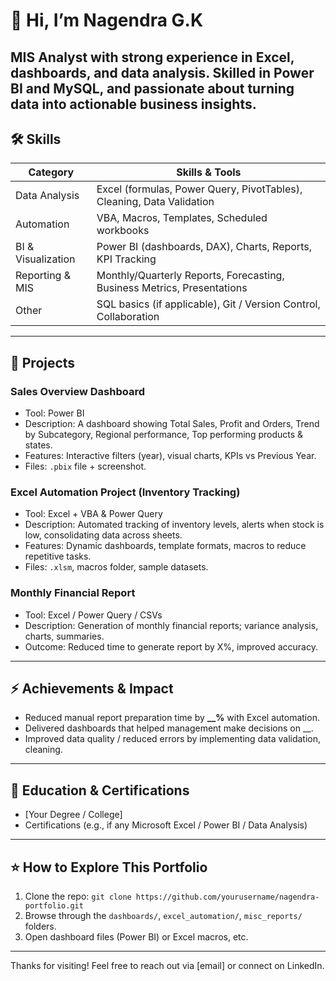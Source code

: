 # 👋 Hi, I’m Nagendra G.K  


**MIS Analyst with strong experience in Excel, dashboards, and data analysis. Skilled in Power BI and MySQL, and passionate about turning data into actionable business insights.**
---

## 🛠 Skills  

| Category | Skills & Tools |
|---|---|
| Data Analysis | Excel (formulas, Power Query, PivotTables), Cleaning, Data Validation |
| Automation | VBA, Macros, Templates, Scheduled workbooks |
| BI & Visualization | Power BI (dashboards, DAX), Charts, Reports, KPI Tracking |
| Reporting & MIS | Monthly/Quarterly Reports, Forecasting, Business Metrics, Presentations |
| Other | SQL basics (if applicable), Git / Version Control, Collaboration |

---

## 📂 Projects  

### Sales Overview Dashboard  
- Tool: Power BI  
- Description: A dashboard showing Total Sales, Profit and Orders, Trend by Subcategory, Regional performance, Top performing products & states.  
- Features: Interactive filters (year), visual charts, KPIs vs Previous Year.  
- Files: `.pbix` file + screenshot.  

### Excel Automation Project (Inventory Tracking)  
- Tool: Excel + VBA & Power Query  
- Description: Automated tracking of inventory levels, alerts when stock is low, consolidating data across sheets.  
- Features: Dynamic dashboards, template formats, macros to reduce repetitive tasks.  
- Files: `.xlsm`, macros folder, sample datasets.  

### Monthly Financial Report  
- Tool: Excel / Power Query / CSVs  
- Description: Generation of monthly financial reports; variance analysis, charts, summaries.  
- Outcome: Reduced time to generate report by X%, improved accuracy.  

---

## ⚡ Achievements & Impact  

- Reduced manual report preparation time by **__%** with Excel automation.  
- Delivered dashboards that helped management make decisions on __.  
- Improved data quality / reduced errors by implementing data validation, cleaning.  

---

## 📄 Education & Certifications  

- [Your Degree / College]  
- Certifications (e.g., if any Microsoft Excel / Power BI / Data Analysis)  

---

## ⭐ How to Explore This Portfolio  

1. Clone the repo: `git clone https://github.com/yourusername/nagendra-portfolio.git`  
2. Browse through the `dashboards/`, `excel_automation/`, `misc_reports/` folders.  
3. Open dashboard files (Power BI) or Excel macros, etc.  

---

Thanks for visiting! Feel free to reach out via [email] or connect on LinkedIn.
